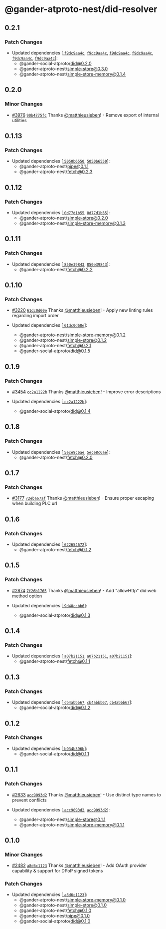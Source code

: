 # @gander-atproto-nest/did-resolver

## 0.2.1

### Patch Changes

- Updated dependencies [[
  `f9dc9aa4c`](https://github.com/bluesky-social/atproto/commit/f9dc9aa4c9eaf2f82d140fbf011a9015e7f1a00d), [
  `f9dc9aa4c`](https://github.com/bluesky-social/atproto/commit/f9dc9aa4c9eaf2f82d140fbf011a9015e7f1a00d), [
  `f9dc9aa4c`](https://github.com/bluesky-social/atproto/commit/f9dc9aa4c9eaf2f82d140fbf011a9015e7f1a00d), [
  `f9dc9aa4c`](https://github.com/bluesky-social/atproto/commit/f9dc9aa4c9eaf2f82d140fbf011a9015e7f1a00d), [
  `f9dc9aa4c`](https://github.com/bluesky-social/atproto/commit/f9dc9aa4c9eaf2f82d140fbf011a9015e7f1a00d), [
  `f9dc9aa4c`](https://github.com/bluesky-social/atproto/commit/f9dc9aa4c9eaf2f82d140fbf011a9015e7f1a00d)]:
    - @gander-social-atproto/did@0.2.0
    - @gander-atproto-nest/simple-store@0.3.0
    - @gander-atproto-nest/simple-store-memory@0.1.4

## 0.2.0

### Minor Changes

- [#3976](https://github.com/bluesky-social/atproto/pull/3976) [
  `90b4775fc`](https://github.com/bluesky-social/atproto/commit/90b4775fc9c6959171bc12b961ce9421cc14d6ee)
  Thanks [@matthieusieben](https://github.com/matthieusieben)! - Remove export of internal utilities

## 0.1.13

### Patch Changes

- Updated dependencies [[
  `5050b6550`](https://github.com/bluesky-social/atproto/commit/5050b6550e07e71b0a524eda0b71b837583294d4), [
  `5050b6550`](https://github.com/bluesky-social/atproto/commit/5050b6550e07e71b0a524eda0b71b837583294d4)]:
    - @gander-atproto-nest/pipe@0.1.1
    - @gander-atproto-nest/fetch@0.2.3

## 0.1.12

### Patch Changes

- Updated dependencies [[
  `0d77d1b55`](https://github.com/bluesky-social/atproto/commit/0d77d1b550a58117aee8f7f1e2be24d255ade9e4), [
  `0d77d1b55`](https://github.com/bluesky-social/atproto/commit/0d77d1b550a58117aee8f7f1e2be24d255ade9e4)]:
    - @gander-atproto-nest/simple-store@0.2.0
    - @gander-atproto-nest/simple-store-memory@0.1.3

## 0.1.11

### Patch Changes

- Updated dependencies [[
  `850e39843`](https://github.com/bluesky-social/atproto/commit/850e39843cb0ec9ea716675f7568c0c601f45e29), [
  `850e39843`](https://github.com/bluesky-social/atproto/commit/850e39843cb0ec9ea716675f7568c0c601f45e29)]:
    - @gander-atproto-nest/fetch@0.2.2

## 0.1.10

### Patch Changes

- [#3220](https://github.com/bluesky-social/atproto/pull/3220) [
  `61dc0d60e`](https://github.com/bluesky-social/atproto/commit/61dc0d60e19b88c6427a54c6d95a391b5f4da7bd)
  Thanks [@matthieusieben](https://github.com/matthieusieben)! - Apply new linting rules regarding import order

- Updated dependencies [[
  `61dc0d60e`](https://github.com/bluesky-social/atproto/commit/61dc0d60e19b88c6427a54c6d95a391b5f4da7bd)]:
    - @gander-atproto-nest/simple-store-memory@0.1.2
    - @gander-atproto-nest/simple-store@0.1.2
    - @gander-atproto-nest/fetch@0.2.1
    - @gander-social-atproto/did@0.1.5

## 0.1.9

### Patch Changes

- [#3454](https://github.com/bluesky-social/atproto/pull/3454) [
  `cc2a1222b`](https://github.com/bluesky-social/atproto/commit/cc2a1222bd2b8ddd70d70dad174c1c63246a2d87)
  Thanks [@matthieusieben](https://github.com/matthieusieben)! - Improve error descriptions

- Updated dependencies [[
  `cc2a1222b`](https://github.com/bluesky-social/atproto/commit/cc2a1222bd2b8ddd70d70dad174c1c63246a2d87)]:
    - @gander-social-atproto/did@0.1.4

## 0.1.8

### Patch Changes

- Updated dependencies [[
  `5ece8c6ae`](https://github.com/bluesky-social/atproto/commit/5ece8c6aeab9c5c3f51295d93ed6e27c3c6095c2), [
  `5ece8c6ae`](https://github.com/bluesky-social/atproto/commit/5ece8c6aeab9c5c3f51295d93ed6e27c3c6095c2)]:
    - @gander-atproto-nest/fetch@0.2.0

## 0.1.7

### Patch Changes

- [#3177](https://github.com/bluesky-social/atproto/pull/3177) [
  `72eba67af`](https://github.com/bluesky-social/atproto/commit/72eba67af1af8320b5400bcb9319d5c3c8407d99)
  Thanks [@matthieusieben](https://github.com/matthieusieben)! - Ensure proper escaping when building PLC url

## 0.1.6

### Patch Changes

- Updated dependencies [[
  `622654672`](https://github.com/bluesky-social/atproto/commit/6226546725d1bb0375e3c9e0d71af173e8253c4f)]:
    - @gander-atproto-nest/fetch@0.1.2

## 0.1.5

### Patch Changes

- [#2874](https://github.com/bluesky-social/atproto/pull/2874) [
  `7f26b1765`](https://github.com/bluesky-social/atproto/commit/7f26b176526b9856a8f61faca6f065f0afd43abf)
  Thanks [@matthieusieben](https://github.com/matthieusieben)! - Add "allowHttp" did:web method option

- Updated dependencies [[
  `9d40ccbb6`](https://github.com/bluesky-social/atproto/commit/9d40ccbb69103fae9aae7e3cec31e9b3116f3ba2)]:
    - @gander-social-atproto/did@0.1.3

## 0.1.4

### Patch Changes

- Updated dependencies [[
  `a07b21151`](https://github.com/bluesky-social/atproto/commit/a07b21151f1850340c4b7797ebb11521b1a6cdf3), [
  `a07b21151`](https://github.com/bluesky-social/atproto/commit/a07b21151f1850340c4b7797ebb11521b1a6cdf3), [
  `a07b21151`](https://github.com/bluesky-social/atproto/commit/a07b21151f1850340c4b7797ebb11521b1a6cdf3)]:
    - @gander-atproto-nest/fetch@0.1.1

## 0.1.3

### Patch Changes

- Updated dependencies [[
  `cb4abbb67`](https://github.com/bluesky-social/atproto/commit/cb4abbb673c69a8a89b49dca5c038f3da2153c6c), [
  `cb4abbb67`](https://github.com/bluesky-social/atproto/commit/cb4abbb673c69a8a89b49dca5c038f3da2153c6c), [
  `cb4abbb67`](https://github.com/bluesky-social/atproto/commit/cb4abbb673c69a8a89b49dca5c038f3da2153c6c)]:
    - @gander-social-atproto/did@0.1.2

## 0.1.2

### Patch Changes

- Updated dependencies [[
  `b934b396b`](https://github.com/bluesky-social/atproto/commit/b934b396b13ba32bf2bf7e75ecdf6871e5f310dd)]:
    - @gander-social-atproto/did@0.1.1

## 0.1.1

### Patch Changes

- [#2633](https://github.com/bluesky-social/atproto/pull/2633) [
  `acc9093d2`](https://github.com/bluesky-social/atproto/commit/acc9093d2845eba02b68fb2f9db33e4f1b59bb10)
  Thanks [@matthieusieben](https://github.com/matthieusieben)! - Use distinct type names to prevent conflicts

- Updated dependencies [[
  `acc9093d2`](https://github.com/bluesky-social/atproto/commit/acc9093d2845eba02b68fb2f9db33e4f1b59bb10), [
  `acc9093d2`](https://github.com/bluesky-social/atproto/commit/acc9093d2845eba02b68fb2f9db33e4f1b59bb10)]:
    - @gander-atproto-nest/simple-store@0.1.1
    - @gander-atproto-nest/simple-store-memory@0.1.1

## 0.1.0

### Minor Changes

- [#2482](https://github.com/bluesky-social/atproto/pull/2482) [
  `a8d6c1123`](https://github.com/bluesky-social/atproto/commit/a8d6c112359f5c4c0cfbe2df63443ed275f2a646)
  Thanks [@matthieusieben](https://github.com/matthieusieben)! - Add OAuth provider capability & support for DPoP signed
  tokens

### Patch Changes

- Updated dependencies [[
  `a8d6c1123`](https://github.com/bluesky-social/atproto/commit/a8d6c112359f5c4c0cfbe2df63443ed275f2a646)]:
    - @gander-atproto-nest/simple-store-memory@0.1.0
    - @gander-atproto-nest/simple-store@0.1.0
    - @gander-atproto-nest/fetch@0.1.0
    - @gander-atproto-nest/pipe@0.1.0
    - @gander-social-atproto/did@0.1.0
